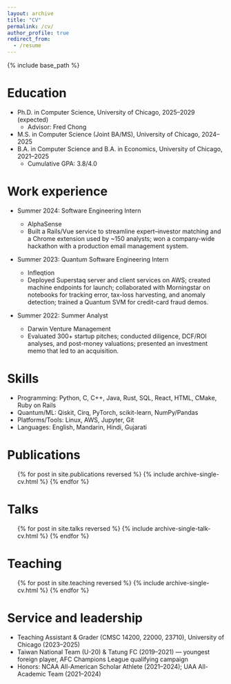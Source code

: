 ```yaml
---
layout: archive
title: "CV"
permalink: /cv/
author_profile: true
redirect_from:
  - /resume
---
```


{% include base_path %}

Education
======
* Ph.D. in Computer Science, University of Chicago, 2025–2029 (expected)
  * Advisor: Fred Chong
* M.S. in Computer Science (Joint BA/MS), University of Chicago, 2024–2025  
* B.A. in Computer Science and B.A. in Economics, University of Chicago, 2021–2025  
  * Cumulative GPA: 3.8/4.0

Work experience
======
* Summer 2024: Software Engineering Intern
  * AlphaSense
  * Built a Rails/Vue service to streamline expert–investor matching and a Chrome extension used by ~150 analysts; won a company-wide hackathon with a production email management system.

* Summer 2023: Quantum Software Engineering Intern
  * Infleqtion
  * Deployed Superstaq server and client services on AWS; created machine endpoints for launch; collaborated with Morningstar on notebooks for tracking error, tax-loss harvesting, and anomaly detection; trained a Quantum SVM for credit-card fraud demos.

* Summer 2022: Summer Analyst
  * Darwin Venture Management
  * Evaluated 300+ startup pitches; conducted diligence, DCF/ROI analyses, and post-money valuations; presented an investment memo that led to an acquisition.

Skills
======
* Programming: Python, C, C++, Java, Rust, SQL, React, HTML, CMake, Ruby on Rails
* Quantum/ML: Qiskit, Cirq, PyTorch, scikit-learn, NumPy/Pandas
* Platforms/Tools: Linux, AWS, Jupyter, Git
* Languages: English, Mandarin, Hindi, Gujarati

Publications
======
  <ul>{% for post in site.publications reversed %}
    {% include archive-single-cv.html %}
  {% endfor %}</ul>

Talks
======
  <ul>{% for post in site.talks reversed %}
    {% include archive-single-talk-cv.html  %}
  {% endfor %}</ul>

Teaching
======
  <ul>{% for post in site.teaching reversed %}
    {% include archive-single-cv.html %}
  {% endfor %}</ul>

Service and leadership
======
* Teaching Assistant & Grader (CMSC 14200, 22000, 23710), University of Chicago (2023–2025)
* Taiwan National Team (U-20) & Tatung FC (2019–2021) — youngest foreign player, AFC Champions League qualifying campaign
* Honors: NCAA All-American Scholar Athlete (2021–2024); UAA All-Academic Team (2021–2024)
